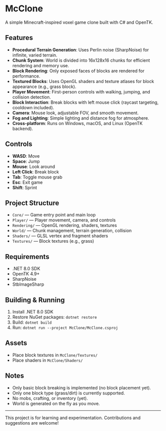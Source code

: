 # McClone

A simple Minecraft-inspired voxel game clone built with C# and OpenTK.

## Features

- **Procedural Terrain Generation**: Uses Perlin noise (SharpNoise) for infinite, varied terrain.
- **Chunk System**: World is divided into 16x128x16 chunks for efficient rendering and memory use.
- **Block Rendering**: Only exposed faces of blocks are rendered for performance.
- **Textured Blocks**: Uses OpenGL shaders and texture atlases for block appearance (e.g., grass block).
- **Player Movement**: First-person controls with walking, jumping, and collision detection.
- **Block Interaction**: Break blocks with left mouse click (raycast targeting, cooldown included).
- **Camera**: Mouse look, adjustable FOV, and smooth movement.
- **Fog and Lighting**: Simple lighting and distance fog for atmosphere.
- **Cross-platform**: Runs on Windows, macOS, and Linux (OpenTK backend).

## Controls

- **WASD**: Move
- **Space**: Jump
- **Mouse**: Look around
- **Left Click**: Break block
- **Tab**: Toggle mouse grab
- **Esc**: Exit game
- **Shift**: Sprint

## Project Structure

- `Core/` — Game entry point and main loop
- `Player/` — Player movement, camera, and controls
- `Rendering/` — OpenGL rendering, shaders, textures
- `World/` — Chunk management, terrain generation, collision
- `Shaders/` — GLSL vertex and fragment shaders
- `Textures/` — Block textures (e.g., grass)

## Requirements

- .NET 8.0 SDK
- OpenTK 4.9+
- SharpNoise
- StbImageSharp

## Building & Running

1. Install .NET 8.0 SDK
2. Restore NuGet packages: `dotnet restore`
3. Build: `dotnet build`
4. Run: `dotnet run --project McClone/McClone.csproj`

## Assets

- Place block textures in `McClone/Textures/`
- Place shaders in `McClone/Shaders/`

## Notes

- Only basic block breaking is implemented (no block placement yet).
- Only one block type (grass/dirt) is currently supported.
- No mobs, crafting, or inventory (yet).
- World is generated on the fly as you move.

---

This project is for learning and experimentation. Contributions and suggestions are welcome!
